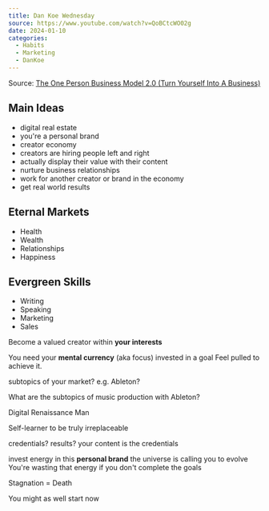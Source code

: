 ```yaml
---
title: Dan Koe Wednesday
source: https://www.youtube.com/watch?v=QoBCtcWO02g
date: 2024-01-10
categories:
  - Habits
  - Marketing
  - DanKoe
---
```

Source: [The One Person Business Model 2.0 (Turn Yourself Into A Business)](https://www.youtube.com/watch?v=QoBCtcWO02g)

## Main Ideas
- digital real estate
- you're a personal brand
- creator economy
- creators are hiring people left and right
- actually display their value with their content
- nurture business relationships
- work for another creator or brand in the economy
- get real world results

## Eternal Markets
- Health
- Wealth
- Relationships
- Happiness

## Evergreen Skills
- Writing
- Speaking
- Marketing
- Sales

Become a valued creator within **your interests**

You need your **mental currency** (aka focus) invested in a goal 
Feel pulled to achieve it.

subtopics of your market? e.g. Ableton?

What are the subtopics of music production with Ableton?

Digital Renaissance Man

Self-learner to be truly irreplaceable

credentials? results? your content is the credentials

invest energy in this **personal brand**
the universe is calling you to evolve
You're wasting that energy if you don't complete the goals

Stagnation = Death

You might as well start now

